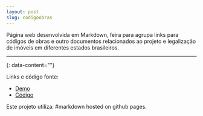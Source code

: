 ```yaml
---
layout: post
slug: codigoobras
---
```


Página web desenvolvida em Markdown, feira para agrupa links para códigos de obras e outro documentos relacionados ao projeto e legalização de imóveis em diferentes estados brasileiros.

---
{: data-content=""}

Links e código fonte:
- [Demo](https://izichtl.github.io/codigo-de-obras-do-brasil/)
- [Código](https://github.com/izichtl/codigo-de-obras-do-brasil)

Este projeto utiliza: #markdown hosted on github pages.



